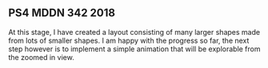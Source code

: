 ## PS4 MDDN 342 2018

At this stage, I have created a layout consisting of many larger shapes made from lots of smaller shapes. I am happy with the progress so far, the next step however is to implement a simple animation that will be explorable from the zoomed in view.